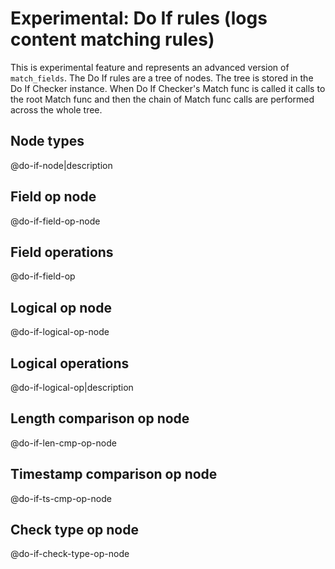 # Experimental: Do If rules (logs content matching rules)

This is experimental feature and represents an advanced version of `match_fields`.
The Do If rules are a tree of nodes. The tree is stored in the Do If Checker instance.
When Do If Checker's Match func is called it calls to the root Match func and then
the chain of Match func calls are performed across the whole tree.

## Node types
@do-if-node|description

## Field op node
@do-if-field-op-node

## Field operations
@do-if-field-op

## Logical op node
@do-if-logical-op-node

## Logical operations
@do-if-logical-op|description

## Length comparison op node
@do-if-len-cmp-op-node

## Timestamp comparison op node
@do-if-ts-cmp-op-node

## Check type op node
@do-if-check-type-op-node
